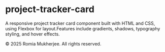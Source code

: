 # project-tracker-card
A responsive project tracker card component built with HTML and CSS, using Flexbox for layout.Features include gradients, shadows, typography styling, and hover effects.

© 2025 Romia Mukherjee. All rights reserved.  


